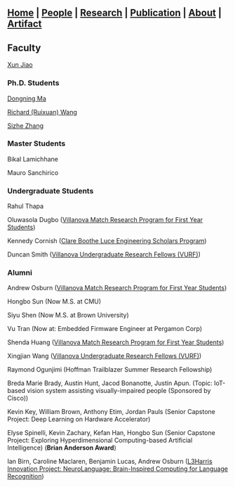 ## [Home](./) | [**People**](./people) | [Research](./research) | [Publication](./publication) | [About](./about) | [Artifact](./artifact) 

## Faculty
[Xun Jiao](http://www.ece.villanova.edu/~xjiao/)

### Ph.D. Students
[Dongning Ma](./people/dma)

[Richard (Ruixuan) Wang](./people/rwang)

[Sizhe Zhang](./people/szhang)

### Master Students
Bikal Lamichhane

Mauro Sanchirico 

### Undergraduate Students

Rahul Thapa

Oluwasola Dugbo ([Villanova Match Research Program for First Year Students](https://www1.villanova.edu/villanova/provost/crf/undergraduate-research/villanova-match-research-program.html))

Kennedy Cornish ([Clare Boothe Luce Engineering Scholars Program](https://www.hluce.org/news/articles/grant-support-research-mentorship-opportunities-female-engineering-students/)) 

Duncan Smith ([Villanova Undergraduate Research Fellows (VURF)](https://www1.villanova.edu/villanova/provost/crf/undergraduate-research/villanova-undergraduate-research-fellows-vurf.html))


### Alumni

Andrew Osburn ([Villanova Match Research Program for First Year Students](https://www1.villanova.edu/villanova/provost/crf/undergraduate-research/villanova-match-research-program.html))

Hongbo Sun (Now M.S. at CMU)

Siyu Shen (Now M.S. at Brown University)

Vu Tran (Now at: Embedded Firmware Engineer at Pergamon Corp)

Shenda Huang ([Villanova Match Research Program for First Year Students](https://www1.villanova.edu/villanova/provost/crf/undergraduate-research/villanova-match-research-program.html))

Xingjian Wang ([Villanova Undergraduate Research Fellows (VURF)](https://www1.villanova.edu/villanova/provost/crf/undergraduate-research/villanova-undergraduate-research-fellows-vurf.html))

Raymond Ogunjimi (Hoffman Trailblazer Summer Research Fellowship)

Breda Marie Brady, Austin Hunt, Jacod Bonanotte, Justin Apun. (Topic: IoT-based vision system assisting visually-impaired people (Sponsored by Cisco))

Kevin Key,  William Brown, Anthony Etim, Jordan Pauls (Senior Capstone Project: Deep Learning on Hardware Accelerator)

Elyse Spinelli, Kevin Zachary, Kefan Han, Hongbo Sun (Senior Capstone Project: Exploring Hyperdimensional Computing-based Artificial Intelligence) (**Brian Anderson Award**)

Ian Birn, Caroline Maclaren, Benjamin Lucas, Andrew Osburn ([L3Harris Innovation Project: NeuroLanguage: Brain-Inspired Computing for Language Recognition](https://www1.villanova.edu/villanova/engineering/newsevents/newsarchives/2020/studentsAlumni/INNOVATE-presentations.html))



